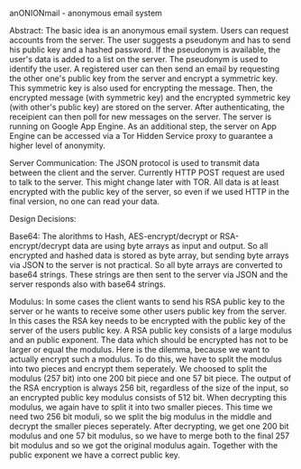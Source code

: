 anONIONmail - anonymous email system

Abstract:
The basic idea is an anonymous email system. Users can request accounts from the server. 
The user suggests a pseudonym and has to send his public key and a hashed password. 
If the pseudonym is available, the user's data is added to a list on the server. The pseudonym 
is used to identify the user. A registered user can then send an email by requesting the other 
one's public key from the server and encrypt a symmetric key. This symmetric key is also 
used for encrypting the message. Then, the encrypted message (with symmetric key) and 
the encrypted symmetric key (with other's public key) are stored on the server. After 
authenticating, the receipient can then poll for new messages on the server. The server is 
running on Google App Engine. As an additional step, the server on App Engine can be 
accessed via a Tor Hidden Service proxy to guarantee a higher level of anonymity. 

Server Communication:
The JSON protocol is used to transmit data between the client and the server.
Currently HTTP POST request are used to talk to the server. This might change later
with TOR. All data is at least encrypted with the public key of the server, so even
if we used HTTP in the final version, no one can read your data.

Design Decisions:

Base64:
The alorithms to Hash, AES-encrypt/decrypt or RSA-encrypt/decrypt data are using
byte arrays as input and output. So all encrypted and hashed data is stored as byte 
array, but sending byte arrays via JSON to the server is not practical. So all byte arrays
are converted to base64 strings. These strings are then sent to the server via
JSON and the server responds also with base64 strings.

Modulus:
In some cases the client wants to send his RSA public key to the server or he wants 
to receive some other users public key from the server. In this cases the RSA key needs
to be encrypted with the public key of the server of the users public key. A RSA public
key consists of a large modulus and an public exponent. The data which should be encrypted
has not to be larger or equal the modulus. Here is the dilemma, because we want to actually
encrypt such a modulus. To do this, we have to split the modulus into two pieces and 
encrypt them seperately. We choosed to split the modulus (257 bit) into one 200 bit 
piece and one 57 bit piece. The output of the RSA encryption is always 256 bit, regardless
of the size of the input, so an encrypted public key modulus consists of 512 bit. When
decrypting this modulus, we again have to split it into two smaller pieces. This time 
we need two 256 bit moduli, so we split the big modulus in the middle and decrypt
the smaller pieces seperately. After decrypting, we get one 200 bit modulus and one
57 bit modulus, so we have to merge both to the final 257 bit modulus and so we got
the original modulus again. Together with the public exponent we have a correct 
public key.